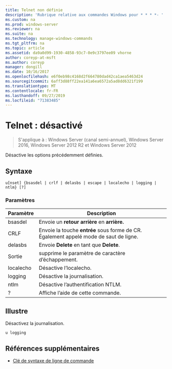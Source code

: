 ```yaml
---
title: Telnet non définie
description: 'Rubrique relative aux commandes Windows pour * * * *- '
ms.custom: na
ms.prod: windows-server
ms.reviewer: na
ms.suite: na
ms.technology: manage-windows-commands
ms.tgt_pltfrm: na
ms.topic: article
ms.assetid: da9a0d99-1930-4858-93c7-0e9c3797ee09 vhorne
author: coreyp-at-msft
ms.author: coreyp
manager: dongill
ms.date: 10/16/2017
ms.openlocfilehash: e6f0eb98c4168d2f664780dad42ca1aea5463d24
ms.sourcegitcommit: 6aff3d88ff22ea141a6ea6572a5ad8dd6321f199
ms.translationtype: MT
ms.contentlocale: fr-FR
ms.lasthandoff: 09/27/2019
ms.locfileid: "71383485"
---
```

# <a name="telnet-unset"></a>Telnet : désactivé

>S'applique à : Windows Server (canal semi-annuel), Windows Server 2016, Windows Server 2012 R2 et Windows Server 2012

Désactive les options précédemment définies.   
## <a name="syntax"></a>Syntaxe  
```  
u[nset] {bsasdel | crlf | delasbs | escape | localecho | logging | ntlm} [?]  
```  
### <a name="parameters"></a>Paramètres  
|Paramètre|Description|  
|-------|--------|  
|bsasdel|Envoie un **retour arrière** en **arrière.**|  
|CRLF|Envoie la touche **entrée** sous forme de CR. Également appelé mode de saut de ligne.|  
|delasbs|Envoie **Delete** en tant que **Delete**.|  
|Sortie|supprime le paramètre de caractère d’échappement.|  
|localecho|Désactive l’localecho.|  
|logging|Désactive la journalisation.|  
|ntlm|Désactive l’authentification NTLM.|  
|?|Affiche l’aide de cette commande.|  
## <a name="BKMK_Examples"></a>Illustre  
Désactivez la journalisation.  
```  
u logging  
```  
## <a name="additional-references"></a>Références supplémentaires  
-   [Clé de syntaxe de ligne de commande](command-line-syntax-key.md)  
